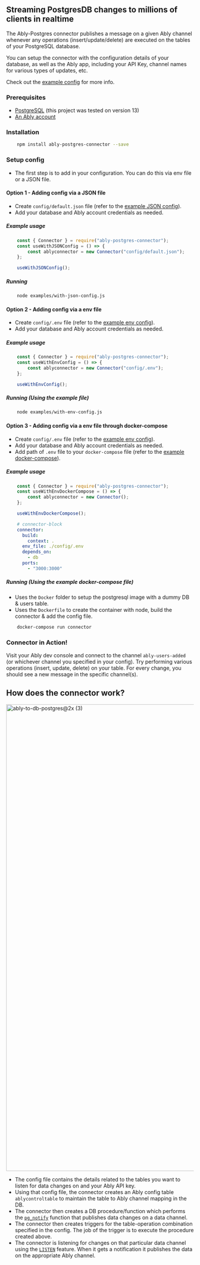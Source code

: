 ## Streaming PostgresDB changes to millions of clients in realtime

The Ably-Postgres connector publishes a message on a given Ably channel whenever any operations (insert/update/delete) are executed on the tables of your PostgreSQL database.

You can setup the connector with the configuration details of your database, as well as the Ably app, including your API Key, channel names for various types of updates, etc.

Check out the [example config](config/default.json) for more info.

### Prerequisites

- [PostgreSQL](https://www.postgresql.org/) (this project was tested on version 13)
- [An Ably account](https://ably.com/)

### Installation

```sh
    npm install ably-postgres-connector --save
```

### Setup config

- The first step is to add in your configuration. You can do this via env file or a JSON file.

#### Option 1 - Adding config via a JSON file

- Create `config/default.json` file (refer to the [example JSON config](config/default.json)).
- Add your database and Ably account credentials as needed.

##### Example usage

```javascript
    const { Connector } = require("ably-postgres-connector");
    const useWithJSONConfig = () => {
        const ablyconnector = new Connector("config/default.json");
    };

    useWithJSONConfig();
```

##### Running

```sh
    node examples/with-json-config.js
```

#### Option 2 - Adding config via a env file

- Create `config/.env` file (refer to the [example env config](config/.env)).
- Add your database and Ably account credentials as needed.

##### Example usage

```javascript
    const { Connector } = require("ably-postgres-connector");
    const useWithEnvConfig = () => {
        const ablyconnector = new Connector("config/.env");
    };

    useWithEnvConfig();
```

##### Running (Using the example file)

```sh
    node examples/with-env-config.js
```

#### Option 3 - Adding config via a env file through docker-compose

- Create `config/.env` file (refer to the [example env config](config/.env)).
- Add your database and Ably account credentials as needed.
- Add path of `.env` file to your `docker-compose` file (refer to the [example docker-compose](docker-compose.yml)).

##### Example usage

```javascript
    const { Connector } = require("ably-postgres-connector");
    const useWithEnvDockerCompose = () => {
        const ablyconnector = new Connector();
    };

    useWithEnvDockerCompose();
```

```yaml
    # connector-block
    connector:
      build:
        context: .
      env_file: ./config/.env
      depends_on:
        - db
      ports:
        - "3000:3000"
```

##### Running (Using the example docker-compose file)

- Uses the `Docker` folder to setup the postgresql image with a dummy DB & users table. 
- Uses the `Dockerfile` to create the container with node, build the connector & add the config file.

```sh
    docker-compose run connector
```

### Connector in Action!

Visit your Ably dev console and connect to the channel `ably-users-added` (or whichever channel you specified in your config). Try performing various operations (insert, update, delete) on your table. For every change, you should see a new message in the specific channel(s).

## How does the connector work?

<img width="1252" alt="ably-to-db-postgres@2x (3)" src="https://user-images.githubusercontent.com/5900152/131161607-cf4ff6d9-f6d6-45c9-9a3e-caa9d26a8b51.png">


- The config file contains the details related to the tables you want to listen for data changes on and your Ably API key.
- Using that config file, the connector creates an Ably config table `ablycontroltable` to maintain the table to Ably channel mapping in the DB.
- The connector then creates a DB procedure/function which performs the [`pg_notify`](https://www.postgresql.org/docs/current/sql-notify.html) function that publishes data changes on a data channel.
- The connector then creates triggers for the table-operation combination specified in the config. The job of the trigger is to execute the procedure created above.
- The connector is listening for changes on that particular data channel using the [`LISTEN`](https://www.postgresql.org/docs/current/sql-listen.html) feature. When it gets a notification it publishes the data on the appropriate Ably channel.
